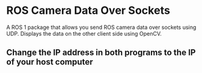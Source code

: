 # ROS Camera Data Over Sockets

A ROS 1 package that allows you send ROS camera data over sockets using UDP.
Displays the data on the other client side using OpenCV.

## Change the IP address in both programs to the IP of your host computer
